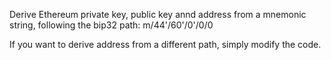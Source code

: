 Derive Ethereum private key, public key annd address from a mnemonic string, 
following the bip32 path: m/44'/60'/0'/0/0 

If you want to derive address from a different path, simply modify the code. 
